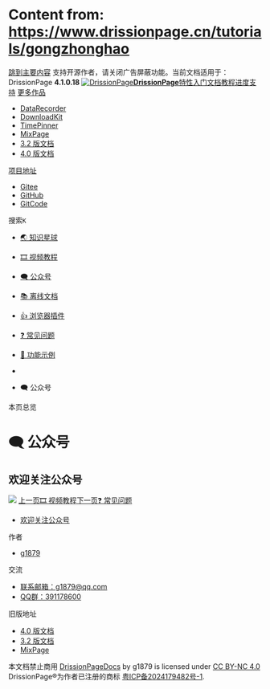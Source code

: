 # Content from: https://www.drissionpage.cn/tutorials/gongzhonghao

[跳到主要内容](https://www.drissionpage.cn/tutorials/gongzhonghao#__docusaurus_skipToContent_fallback)
支持开源作者，请关闭广告屏蔽功能。当前文档适用于：DrissionPage **4.1.0.18**
[![DrissionPage](https://www.drissionpage.cn/img/color_logo.png)**DrissionPage**](https://www.drissionpage.cn/)[特性](https://www.drissionpage.cn/features/4.1)[入门](https://www.drissionpage.cn/get_start/installation)[文档](https://www.drissionpage.cn/browser_control/intro)[教程](https://www.drissionpage.cn/tutorials/xingqiu)[进度](https://www.drissionpage.cn/versions/4.1.x)[支持](https://www.drissionpage.cn/support)
[更多作品](https://www.drissionpage.cn/tutorials/gongzhonghao)
  * [DataRecorder](https://drissionpage.cn/DataRecorderDocs)
  * [DownloadKit](https://drissionpage.cn/DownloadKitDocs)
  * [TimePinner](https://drissionpage.cn/TimePinnerDocs)
  * [MixPage](https://drissionpage.cn/MixPageDocs)
  * [3.2 版文档](https://mall.bilibili.com/neul-next/detailuniversal/detail.html?isMerchant=1&page=detailuniversal_detail&saleType=10&itemsId=12019346&loadingShow=1&noTitleBar=1&msource=merchant_share)
  * [4.0 版文档](https://mall.bilibili.com/neul-next/detailuniversal/detail.html?isMerchant=1&page=detailuniversal_detail&saleType=10&itemsId=12020073&loadingShow=1&noTitleBar=1&msource=merchant_share)


[项目地址](https://www.drissionpage.cn/tutorials/gongzhonghao)
  * [Gitee](https://gitee.com/g1879/DrissionPage)
  * [GitHub](https://github.com/g1879/DrissionPage)
  * [GitCode](https://gitcode.com/g1879/DrissionPage)


搜索`K`
  * [🌏️ 知识星球](https://www.drissionpage.cn/tutorials/xingqiu)
  * [🎞️ 视频教程](https://www.drissionpage.cn/tutorials/video)
  * [🗨️ 公众号](https://www.drissionpage.cn/tutorials/gongzhonghao)
  * [📚 离线文档](https://mall.bilibili.com/neul-next/detailuniversal/detail.html?isMerchant=1&page=detailuniversal_detail&saleType=10&itemsId=11372029&loadingShow=1&noTitleBar=1&msource=merchant_share)
  * [👍 浏览器插件](https://mall.bilibili.com/neul-next/detailuniversal/detail.html?isMerchant=1&page=detailuniversal_detail&saleType=10&itemsId=11372024&loadingShow=1&noTitleBar=1&msource=merchant_share)
  * [❓ 常见问题](https://www.drissionpage.cn/tutorials/QandA)
  * [🥬 功能示例](https://www.drissionpage.cn/tutorials/gongzhonghao)


  * [](https://www.drissionpage.cn/)
  * 🗨️ 公众号


本页总览
# 🗨️ 公众号
## 欢迎关注公众号[​](https://www.drissionpage.cn/tutorials/gongzhonghao#欢迎关注公众号 "欢迎关注公众号的直接链接")
![](https://www.drissionpage.cn/assets/images/gzh-2ebd3a4f84055229e0db2cfbaf02558f.jpg)
[上一页🎞️ 视频教程](https://www.drissionpage.cn/tutorials/video)[下一页❓ 常见问题](https://www.drissionpage.cn/tutorials/QandA)
  * [欢迎关注公众号](https://www.drissionpage.cn/tutorials/gongzhonghao#欢迎关注公众号)


作者
  * [g1879](https://gitee.com/g1879)


交流
  * [联系邮箱：g1879@qq.com](https://www.drissionpage.cn/tutorials/gongzhonghao)
  * [QQ群：391178600](https://www.drissionpage.cn/tutorials/gongzhonghao)


旧版地址
  * [4.0 版文档](https://mall.bilibili.com/neul-next/detailuniversal/detail.html?isMerchant=1&page=detailuniversal_detail&saleType=10&itemsId=12020073&loadingShow=1&noTitleBar=1&msource=merchant_share)
  * [3.2 版文档](https://mall.bilibili.com/neul-next/detailuniversal/detail.html?isMerchant=1&page=detailuniversal_detail&saleType=10&itemsId=12019346&loadingShow=1&noTitleBar=1&msource=merchant_share)
  * [MixPage](https://DrissionPage.cn/mixpagedocs)


本文档禁止商用 [DrissionPageDocs](https://drissionpage.cn) by g1879 is licensed under [CC BY-NC 4.0](http://creativecommons.org/licenses/by-nc/4.0/?ref=chooser-v1)
DrissionPage®为作者已注册的商标 [粤ICP备2024179482号-1](https://beian.miit.gov.cn/).
